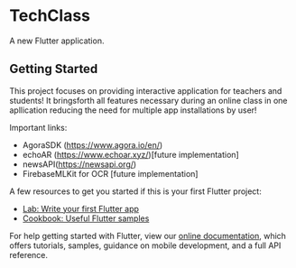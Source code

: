 # TechClass

A new Flutter application.

## Getting Started

This project focuses on providing interactive application for teachers and students!
It bringsforth all features necessary during an online class in one apllication reducing the need for multiple app
installations by user!


Important links:

- AgoraSDK (https://www.agora.io/en/)
- echoAR (https://www.echoar.xyz/)[future implementation]
- newsAPI(https://newsapi.org/)
- FirebaseMLKit for OCR [future implementation]



A few resources to get you started if this is your first Flutter project:

- [Lab: Write your first Flutter app](https://flutter.dev/docs/get-started/codelab)
- [Cookbook: Useful Flutter samples](https://flutter.dev/docs/cookbook)

For help getting started with Flutter, view our
[online documentation](https://flutter.dev/docs), which offers tutorials,
samples, guidance on mobile development, and a full API reference.
